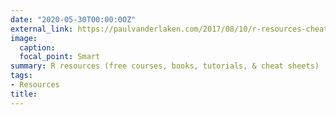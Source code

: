 ```yaml
---
date: "2020-05-30T00:00:00Z"
external_link: https://paulvanderlaken.com/2017/08/10/r-resources-cheatsheets-tutorials-books/
image:
  caption: 
  focal_point: Smart
summary: R resources (free courses, books, tutorials, & cheat sheets)
tags:
- Resources
title: 
---
```

